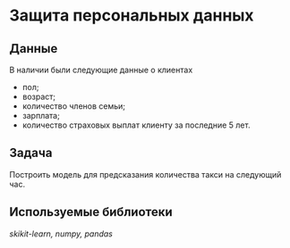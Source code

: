 # Защита персональных данных

## Данные

В наличии были следующие данные о клиентах
- пол;
- возраст;
- количество членов семьи;
- зарплата;
- количество страховых выплат клиенту за последние 5 лет.

## Задача

Построить модель для предсказания количества такси на следующий час.

## Используемые библиотеки
*skikit-learn, numpy, pandas*
